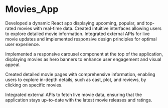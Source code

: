 # Movies_App

Developed a dynamic React app displaying upcoming, popular, and top-rated movies with real-time data.
Created intuitive interfaces allowing users to explore detailed movie information.
Integrated external APIs for live movie updates and implemented responsive design principles for optimal user experience.

Implemented a responsive carousel component at the top of the application, displaying movies as hero banners to enhance user engagement and visual appeal.

Created detailed movie pages with comprehensive information, enabling users to explore in-depth details, such as cast, plot, and reviews, by clicking on specific movies.

Integrated external APIs to fetch live movie data, ensuring that the application stays up-to-date with the latest movie releases and ratings.

